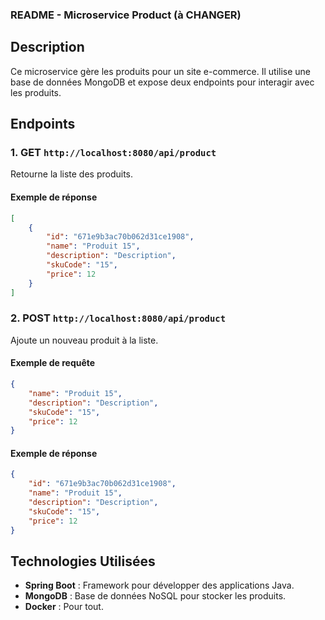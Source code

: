 ### README - Microservice Product (à CHANGER)

## Description

Ce microservice gère les produits pour un site e-commerce. Il utilise une base de données MongoDB et expose deux
endpoints pour interagir avec les produits.

## Endpoints

### 1. GET `http://localhost:8080/api/product`

Retourne la liste des produits.

#### Exemple de réponse

```json
[
    {
        "id": "671e9b3ac70b062d31ce1908",
        "name": "Produit 15",
        "description": "Description",
        "skuCode": "15",
        "price": 12
    }
]
```

### 2. POST `http://localhost:8080/api/product`

Ajoute un nouveau produit à la liste.

#### Exemple de requête

```json
{
    "name": "Produit 15",
    "description": "Description",
    "skuCode": "15",
    "price": 12
}
```

#### Exemple de réponse

```json
{
    "id": "671e9b3ac70b062d31ce1908",
    "name": "Produit 15",
    "description": "Description",
    "skuCode": "15",
    "price": 12
}
```

## Technologies Utilisées

- **Spring Boot** : Framework pour développer des applications Java.
- **MongoDB** : Base de données NoSQL pour stocker les produits.
- **Docker** : Pour tout.